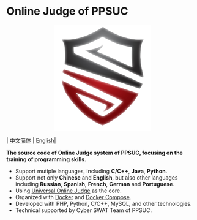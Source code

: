 # Online Judge of PPSUC

<p align="center">
  <img src="./CyberSwat.png" alt="CyberSwat" style="display: block; margin: auto; width: 50%;">
</p>

| [中文简体](./readme-zh.md) | [English](./readme-en.md)|

**The source code of Online Judge system of PPSUC, focusing on the training of programming skills.**

- Support mutiple languages, including **C/C++**, **Java**, **Python**.
- Support not only **Chinese** and **English**, but also other languages including **Russian**, **Spanish**, **French**, **German** and **Portuguese**.
- Using [Universal Online Judge](https://universaloj.github.io/) as the core.
- Organized with [Docker](https://www.docker.com/) and [Docker Compose](https://docs.docker.com/compose/).
- Developed with PHP, Python, C/C++, MySQL, and other technologies.
- Technical supported by Cyber SWAT Team of PPSUC.

